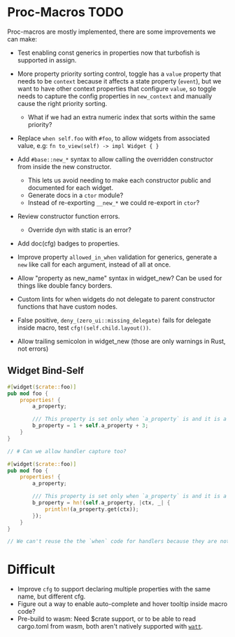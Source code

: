 # Proc-Macros TODO

Proc-macros are mostly implemented, there are some improvements we can make:

* Test enabling const generics in properties now that turbofish is supported in assign.

* More property priority sorting control, toggle has a `value` property that needs to be `context` because
    it affects a state property (`event`), but we want to have other context properties that configure `value`,
    so toggle needs to capture the config properties in `new_context` and manually cause the right priority sorting.
    - What if we had an extra numeric index that sorts within the same priority?

* Replace `when self.foo` with `#foo`, to allow widgets from associated value, e.g: `fn to_view(self) -> impl Widget { }`
* Add `#base::new_*` syntax to allow calling the overridden constructor from inside the new constructor.
    - This lets us avoid needing to make each constructor public and documented for each widget.
    - Generate docs in a `ctor` module?
    - Instead of re-exporting `__new_*` we could re-export in `ctor`?

* Review constructor function errors.
    - Override dyn with static is an error?

* Add doc(cfg) badges to properties.
* Improve property `allowed_in_when` validation for generics, generate a `new` like call for each
  argument, instead of all at once.
* Allow "property as new_name" syntax in widget_new? Can be used for things like double fancy borders.
* Custom lints for when widgets do not delegate to parent constructor functions that have custom nodes.
* False positive, `deny_(zero_ui::missing_delegate)` fails for delegate inside macro, test `cfg!(self.child.layout())`.
* Allow trailing semicolon in widget_new (those are only warnings in Rust, not errors)

## Widget Bind-Self

```rust
#[widget($crate::foo)]
pub mod foo {
    properties! {
        a_property;

        /// This property is set only when `a_property` is and it is a mapping of the a_property.
        b_property = 1 + self.a_property + 3;
    }
}

// # Can we allow handler capture too?

#[widget($crate::foo)]
pub mod foo {
    properties! {
        a_property;

        /// This property is set only when `a_property` is and it is a mapping of the a_property.
        b_property = hn!(self.a_property, |ctx, _| {
            println!(a_property.get(ctx));
        });
    }
}

// We can't reuse the the `when` code for handlers because they are not allowed in `when`.
```

# Difficult

* Improve `cfg` to support declaring multiple properties with the same name, but different cfg.
* Figure out a way to enable auto-complete and hover tooltip inside macro code?
* Pre-build to wasm: 
    Need $crate support, or to be able to read cargo.toml from wasm,
    both aren't natively supported with [`watt`](https://crates.io/crates/watt).